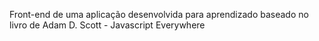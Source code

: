 Front-end de uma aplicação desenvolvida para aprendizado baseado no livro de Adam D. Scott - Javascript Everywhere